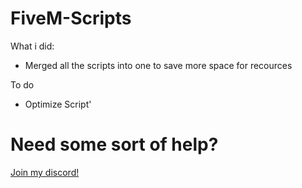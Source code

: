 # FiveM-Scripts

What i did:

-   Merged all the scripts into one to save more space for recources

To do 

-   Optimize Script'


# Need some sort of help?

[Join my discord!](https://discord.gg/2v8XRxMVff)
